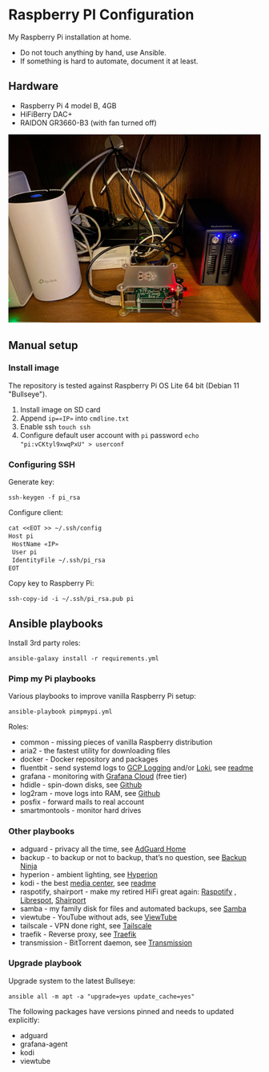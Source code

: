 # Raspberry PI Configuration

My Raspberry Pi installation at home.

* Do not touch anything by hand, use Ansible.
* If something is hard to automate, document it at least.

## Hardware

* Raspberry Pi 4 model B, 4GB
* HiFiBerry DAC+
* RAIDON GR3660-B3 (with fan turned off)

![hardware](static/hardware.jpg)

## Manual setup

### Install image

The repository is tested against Raspberry Pi OS Lite 64 bit (Debian 11 "Bullseye").

1. Install image on SD card
1. Append `ip=«IP»` into `cmdline.txt`
1. Enable ssh `touch ssh`
1. Configure default user account with `pi` password `echo "pi:vCKtyl9xwqPxU" > userconf`

### Configuring SSH

Generate key:

```shell
ssh-keygen -f pi_rsa
```

Configure client:

```shell
cat <<EOT >> ~/.ssh/config
Host pi
 HostName «IP»
 User pi
 IdentityFile ~/.ssh/pi_rsa
EOT
```

Copy key to Raspberry Pi:

```shell
ssh-copy-id -i ~/.ssh/pi_rsa.pub pi
```

## Ansible playbooks

Install 3rd party roles:

```shell
ansible-galaxy install -r requirements.yml
```

### Pimp my Pi playbooks

Various playbooks to improve vanilla Raspberry Pi setup:

```shell
ansible-playbook pimpmypi.yml
```

Roles:

* common - missing pieces of vanilla Raspberry distribution
* aria2 - the fastest utility for downloading files
* docker - Docker repository and packages
* fluentbit - send systemd logs to [GCP Logging](https://cloud.google.com/logging)
  and/or [Loki](https://grafana.com/oss/loki/), see [readme](roles/fluentbit/README.md)
* grafana - monitoring with [Grafana Cloud](https://grafana.com/products/cloud/) (free tier)
* hdidle - spin-down disks, see [Github](https://github.com/adelolmo/hd-idle)
* log2ram - move logs into RAM, see [Github](https://github.com/azlux/log2ram)
* posfix - forward mails to real account
* smartmontools - monitor hard drives

### Other playbooks

* adguard - privacy all the time, see [AdGuard Home](https://adguard.com/en/adguard-home/overview.html)
* backup - to backup or not to backup, that’s no question, see [Backup Ninja](https://0xacab.org/liberate/backupninja)
* hyperion - ambient lighting, see [Hyperion](https://hyperion-project.org/)
* kodi - the best [media center](https://kodi.wiki/view/Main_Page), see [readme](roles/kodi/README.md)
* raspotify, shairport - make my retired HiFi great again: [Raspotify](https://github.com/dtcooper/raspotify)
  , [Librespot](https://github.com/librespot-org/librespot), [Shairport](https://github.com/mikebrady/shairport-sync)
* samba - my family disk for files and automated backups, see [Samba](https://www.samba.org)
* viewtube - YouTube without ads, see [ViewTube](https://viewtube.io/)
* tailscale - VPN done right, see [Tailscale](https://tailscale.com/)
* traefik - Reverse proxy, see [Traefik](https://doc.traefik.io/traefik/)
* transmission - BitTorrent daemon, see [Transmission](https://transmissionbt.com)

### Upgrade playbook

Upgrade system to the latest Bullseye:

```shell
ansible all -m apt -a "upgrade=yes update_cache=yes"
```

The following packages have versions pinned and needs to updated explicitly:

* adguard
* grafana-agent
* kodi
* viewtube
